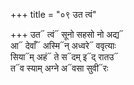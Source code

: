 +++
title = "०९ उत त्वं"

+++
उत᳓ त्वं᳓ सूनो सहसो नो अद्य᳓  
आ᳓ देवाँ᳓ अस्मि᳓न् अध्वरे᳓ ववृत्याः  
सिया᳓म् अहं᳓ ते स᳓दम् इ᳓द् रातउ᳓  
त᳓व स्याम् अग्ने अ᳓वसा सुवी᳓रः